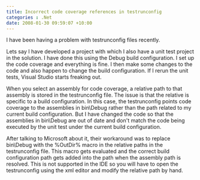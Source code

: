 ```yaml
---
title: Incorrect code coverage references in testrunconfig
categories : .Net
date: 2008-01-30 09:59:07 +10:00
---
```


I have been having a problem with testrunconfig files recently. 

Lets say I have developed a project with which I also have a unit test project in the solution. I have done this using the Debug build configuration. I set up the code coverage and everything is fine. I then make some changes to the code and also happen to change the build configuration. If I rerun the unit tests, Visual Studio starts freaking out. 

When you select an assembly for code coverage, a relative path to that assembly is stored in the testrunconfig file. The issue is that the relative is specific to a build configuration. In this case, the testrunconfig points code coverage to the assemblies in bin\Debug rather than the path related to my current build configuration. But I have changed the code so that the assemblies in bin\Debug are out of date and don't match the code being executed by the unit test under the current build configuration.

After talking to Microsoft about it, their workaround was to replace bin\Debug with the %OutDir% macro in the relative paths in the testrunconfig file. This macro gets evaluated and the correct build configuration path gets added into the path when the assembly path is resolved. This is not supported in the IDE so you will have to open the testrunconfig using the xml editor and modify the relative path by hand.


